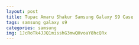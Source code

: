 ```yaml
---
layout: post
title: Tupac Amaru Shakur Samsung Galaxy S9 Case
tags: samsung galaxy s9
categories: samsung
img: 1JcRoTk4JJQ1misshG3mwQHvoaY8hcQRx
---
```

